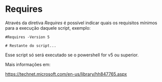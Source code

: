 # Requires

Através da diretiva *Requires* é possível indicar quais os requisitos mínimos para a execução daquele script, exemplo:
 
```
#Requires -Version 5

# Restante do script...
```

Esse script só será executado se o powershell for v5 ou superior.

Mais informações em:

https://technet.microsoft.com/en-us/library/hh847765.aspx